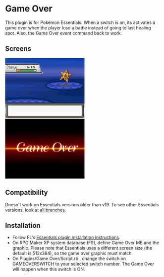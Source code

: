 # Game Over
This plugin is for Pokémon Essentials. When a switch is on, its activates a game over when the player lose a battle instead of going to last healing spot. Also, the Game Over event command back to work.

## Screens
![](Screens/gif.gif)
![](Screens/screen.jpg)

## Compatibility
Doesn't work on Essentials versions older than v19. To see other Essentials versions, look at [all branches](../../branches/all).

## Installation
- Follow FL's [Essentials plugin installation instructions](https://github.com/FL-/Misc/tree/main/Guides/EssentialsInstallPlugin).
- On RPG Maker XP system database (F9), define Game Over ME and the graphic. Please note that Essentials uses a different screen size (the default is 512x384), so the game over graphic must match.
- On Plugins/Game Over/Script.rb , change the switch on GAMEOVERSWITCH to your selected switch number. The Game Over will happen when this switch is ON.